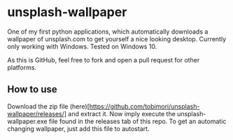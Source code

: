 # unsplash-wallpaper
One of my first python applications, which automatically downloads a wallpaper of unsplash.com to get yourself a nice looking desktop. Currently only working with Windows. Tested on Windows 10.

As this is GitHub, feel free to fork and open a pull request for other platforms.

## How to use
Download the zip file (here)[https://github.com/tobimori/unsplash-wallpaper/releases/] and extract it.
Now imply execute the unsplash-wallpaper.exe file found in the releases tab of this repo.
To get an automatic changing wallpaper, just add this file to autostart.
